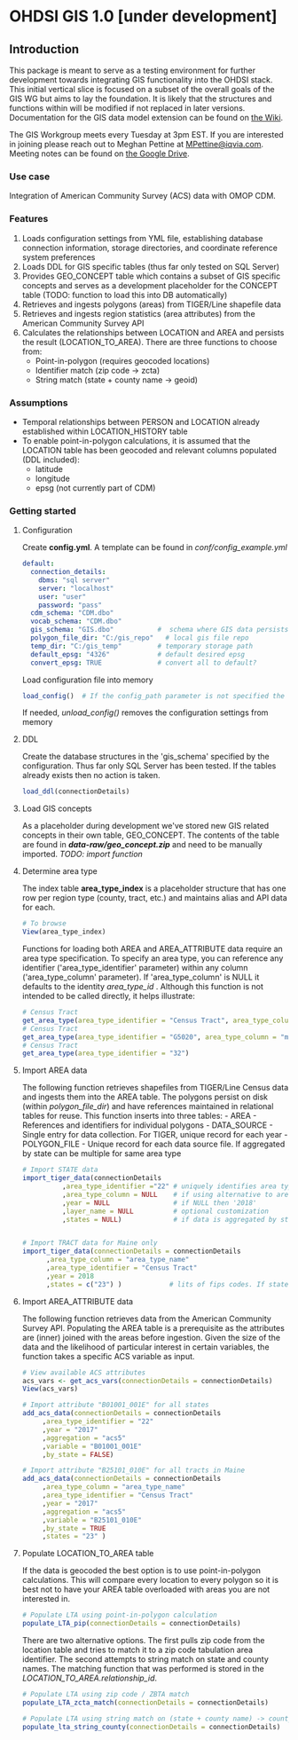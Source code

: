 # OHDSI GIS 1.0 [under development]

## Introduction


This package is meant to serve as a testing environment for further development towards integrating GIS functionality into the OHDSI stack. This initial vertical slice is focused on a subset of the overall goals of the GIS WG but aims to lay the foundation. It is likely that the structures and functions within will be modified if not replaced in later versions. Documentation for the GIS data model extension can be found on [the Wiki](https://github.com/OHDSI/GIS/wiki/OHDSI-GIS-Version-1.0). 

The GIS Workgroup meets every Tuesday at 3pm EST. If you are interested in joining please reach out to Meghan Pettine at MPettine@iqvia.com. Meeting notes can be found on [the Google Drive](https://drive.google.com/drive/folders/1indXF36a7_vTZrDiIhXUnPtAzDCF5jVd). 

### Use case

Integration of American Community Survey (ACS) data with OMOP CDM. 

### Features
1. Loads configuration settings from YML file, establishing database connection information, storage directories, and coordinate reference system preferences
2. Loads DDL for GIS specific tables (thus far only tested on SQL Server)
3. Provides GEO_CONCEPT table which contains a subset of GIS specific concepts and serves as a development placeholder for the CONCEPT table (TODO: function to load this into DB automatically) 
4. Retrieves and ingests polygons (areas) from TIGER/Line shapefile data 
5. Retrieves and ingests region statistics (area attributes) from the American Community Survey API 
6. Calculates the relationships between LOCATION and AREA and persists the result (LOCATION_TO_AREA). There are three functions to choose from:
    - Point-in-polygon (requires geocoded locations)
    - Identifier match (zip code -> zcta)
    - String match (state + county name -> geoid)

### Assumptions
- Temporal relationships between PERSON and LOCATION already established within LOCATION_HISTORY table
- To enable point-in-polygon calculations, it is assumed that the LOCATION table has been geocoded and relevant columns populated (DDL included):
    - latitude
    - longitude
    - epsg (not currently part of CDM)


### Getting started

1.  Configuration 

	Create **config.yml**. A template can be found in *conf/config_example.yml*

	```yaml
	default:
	  connection_details:
	    dbms: "sql server"
	    server: "localhost"
	    user: "user"
	    password: "pass"
	  cdm_schema: "CDM.dbo"
	  vocab_schema: "CDM.dbo"
	  gis_schema: "GIS.dbo"           #  schema where GIS data persists
	  polygon_file_dir: "C:/gis_repo"	# local gis file repo
	  temp_dir: "C:/gis_temp"         # temporary storage path
	  default_epsg: "4326"            # default desired epsg
	  convert_epsg: TRUE              # convert all to default?
	```
	
    Load configuration file into memory
    
    
   	 ```r
	load_config()  # If the config_path parameter is not specified the assumed path is conf/config.yml
	```
  	
     If needed, *unload_config()* removes the configuration settings from memory
  
  2. DDL
  
    	Create the database structures in the 'gis_schema' specified by the configuration. Thus far only SQL Server has been tested. If the tables already exists then no action is taken. 
  
	    ```r
	    load_ddl(connectionDetails)
	    ```
	
  3. Load GIS concepts
  
        As a placeholder during development we've stored new GIS related concepts in their own table, GEO_CONCEPT. The contents of the table are found in ***data-raw/geo_concept.zip*** and need to be manually imported. *TODO: import function*
  
  
  
  4. Determine area type
  
        The index table **area_type_index** is a placeholder structure that has one row per region type (county, tract, etc.) and maintains alias and API data for each. 
  	
		```r
		# To browse 
		View(area_type_index) 
		```
  	
        Functions for loading both AREA and AREA_ATTRIBUTE data require an area type specification. To specify an area type, you can reference any identifier ('area_type_identifier' parameter) within any column ('area_type_column' parameter). If 'area_type_column' is NULL it defaults to the identity *area_type_id* . Although this function is not intended to be called directly, it helps illustrate:
  	
  	

  
  
	    ```r
	    # Census Tract
	    get_area_type(area_type_identifier = "Census Tract", area_type_column = "area_type_name")
	    # Census Tract
	    get_area_type(area_type_identifier = "G5020", area_type_column = "mtfcc_id")
	    # Census Tract
	    get_area_type(area_type_identifier = "32")
	    ```
    
 

  5. Import AREA data
  
        The following function retrieves shapefiles from TIGER/Line Census data and ingests them into the AREA table. The polygons persist on disk (within *polygon_file_dir*) and have references maintained in relational tables for reuse. 
     This function inserts into three tables:
    - AREA - References and identifiers for individual polygons
    - DATA_SOURCE - Single entry for data collection. For TIGER, unique record for each year
    - POLYGON_FILE - Unique record for each data source file. If aggregated by state can be multiple for same area type
    
  
	    ```r
	    # Import STATE data
	    import_tiger_data(connectionDetails         
			      ,area_type_identifier ="22" # uniquely identifies area type
			      ,area_type_column = NULL    # if using alternative to area_type_id, specify column
			      ,year = NULL                # if NULL then '2018'              
			      ,layer_name = NULL          # optional customization 
			      ,states = NULL)             # if data is aggregated by state, list desired states 


	    # Import TRACT data for Maine only
	    import_tiger_data(connectionDetails = connectionDetails
			  ,area_type_column = "area_type_name" 
			  ,area_type_identifier = "Census Tract"
			  ,year = 2018
			  ,states = c("23") )            # lits of fips codes. If state dependent and NULL then all
	    ```
    
   
    
  6. Import AREA_ATTRIBUTE data
    
        The following function retrieves data from the American Community Survey API. Populating the AREA table is a prerequisite as the attributes are (inner) joined with the areas before ingestion. Given the size of the data and the likelihood of particular interest in certain variables, the function takes a specific ACS variable as input. 
    
    
	    ```r
	    # View available ACS attributes
	    acs_vars <- get_acs_vars(connectionDetails = connectionDetails)
	    View(acs_vars)

	    # Import attribute "B01001_001E" for all states 
	    add_acs_data(connectionDetails = connectionDetails
			 ,area_type_identifier = "22"
			 ,year = "2017"
			 ,aggregation = "acs5"
			 ,variable = "B01001_001E"
			 ,by_state = FALSE)

	    # Import attribute "B25101_010E" for all tracts in Maine
	    add_acs_data(connectionDetails = connectionDetails
			 ,area_type_column = "area_type_name"
			 ,area_type_identifier = "Census Tract"
			 ,year = "2017"
			 ,aggregation = "acs5"
			 ,variable = "B25101_010E"
			 ,by_state = TRUE
			 ,states = "23" )
	    ```
    
  7. Populate LOCATION_TO_AREA table
  
        If the data is geocoded the best option is to use point-in-polygon calculations. This will compare every location to every polygon so it is best not to have your AREA table overloaded with areas you are not interested in. 
  
	    ```r
	    # Populate LTA using point-in-polygon calculation
	    populate_LTA_pip(connectionDetails = connectionDetails)
	    ```

        There are two alternative options. The first pulls zip code from the location table and tries to match it to a zip code tabulation area identifier. The second attempts to string match on state and county names. The matching function that was performed is stored in the *LOCATION_TO_AREA.relationship_id*. 
    
	    ```r
	    # Populate LTA using zip code / ZBTA match
	    populate_LTA_zcta_match(connectionDetails = connectionDetails)

	    # Populate LTA using string match on (state + county name) -> county concept
	    populate_lta_string_county(connectionDetails = connectionDetails)
	    ```
    
